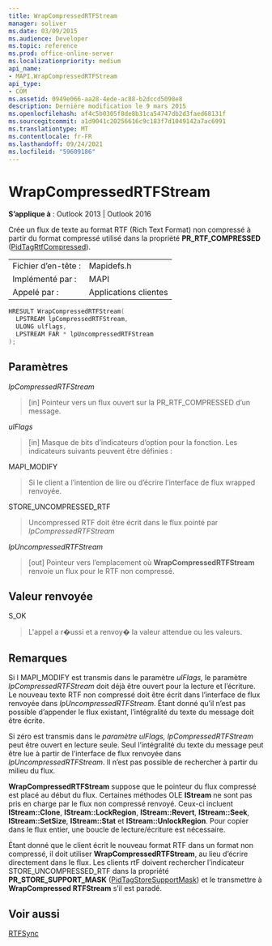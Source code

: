 ```yaml
---
title: WrapCompressedRTFStream
manager: soliver
ms.date: 03/09/2015
ms.audience: Developer
ms.topic: reference
ms.prod: office-online-server
ms.localizationpriority: medium
api_name:
- MAPI.WrapCompressedRTFStream
api_type:
- COM
ms.assetid: 0949e066-aa28-4ede-ac88-b2dccd5098e8
description: Dernière modification le 9 mars 2015
ms.openlocfilehash: af4c5b0305f8de8b31ca54747db2d3faed68131f
ms.sourcegitcommit: a1d9041c20256616c9c183f7d1049142a7ac6991
ms.translationtype: MT
ms.contentlocale: fr-FR
ms.lasthandoff: 09/24/2021
ms.locfileid: "59609186"
---
```

# <a name="wrapcompressedrtfstream"></a>WrapCompressedRTFStream

  
  
**S’applique à** : Outlook 2013 | Outlook 2016 
  
Crée un flux de texte au format RTF (Rich Text Format) non compressé à partir du format compressé utilisé dans la propriété **PR_RTF_COMPRESSED** ([PidTagRtfCompressed](pidtagrtfcompressed-canonical-property.md)). 
  
|||
|:-----|:-----|
|Fichier d’en-tête :  <br/> |Mapidefs.h  <br/> |
|Implémenté par :  <br/> |MAPI  <br/> |
|Appelé par :  <br/> |Applications clientes  <br/> |
   
```cpp
HRESULT WrapCompressedRTFStream(
  LPSTREAM lpCompressedRTFStream,
  ULONG ulflags,
  LPSTREAM FAR * lpUncompressedRTFStream
);
```

## <a name="parameters"></a>Paramètres

 _lpCompressedRTFStream_
  
> [in] Pointeur vers un flux ouvert sur la PR_RTF_COMPRESSED d’un message. 
    
 _ulFlags_
  
> [in] Masque de bits d’indicateurs d’option pour la fonction. Les indicateurs suivants peuvent être définies :
    
MAPI_MODIFY 
  
> Si le client a l’intention de lire ou d’écrire l’interface de flux wrapped renvoyée. 
    
STORE_UNCOMPRESSED_RTF 
  
> Uncompressed RTF doit être écrit dans le flux pointé par  _lpCompressedRTFStream_
    
 _lpUncompressedRTFStream_
  
> [out] Pointeur vers l’emplacement où **WrapCompressedRTFStream** renvoie un flux pour le RTF non compressé. 
    
## <a name="return-value"></a>Valeur renvoyée

S_OK 
  
> L'appel a r�ussi et a renvoy� la valeur attendue ou les valeurs.
    
## <a name="remarks"></a>Remarques

Si l MAPI_MODIFY est transmis dans le paramètre  _ulFlags,_ le paramètre  _lpCompressedRTFStream_ doit déjà être ouvert pour la lecture et l’écriture. Le nouveau texte RTF non compressé doit être écrit dans l’interface de flux renvoyée dans  _lpUncompressedRTFStream_. Étant donné qu’il n’est pas possible d’appender le flux existant, l’intégralité du texte du message doit être écrite. 
  
Si zéro est transmis dans le  _paramètre ulFlags,_  _lpCompressedRTFStream_ peut être ouvert en lecture seule. Seul l’intégralité du texte du message peut être lue à partir de l’interface de flux renvoyée dans  _lpUncompressedRTFStream_. Il n’est pas possible de rechercher à partir du milieu du flux. 
  
 **WrapCompressedRTFStream** suppose que le pointeur du flux compressé est placé au début du flux. Certaines méthodes OLE **IStream** ne sont pas pris en charge par le flux non compressé renvoyé. Ceux-ci incluent **IStream::Clone**, **IStream::LockRegion**, **IStream::Revert**, **IStream::Seek**, **IStream::SetSize**, **IStream::Stat** et **IStream::UnlockRegion**. Pour copier dans le flux entier, une boucle de lecture/écriture est nécessaire. 
  
Étant donné que le client écrit le nouveau format RTF dans un format non compressé, il doit utiliser **WrapCompressedRTFStream**, au lieu d’écrire directement dans le flux. Les clients rtF doivent rechercher l’indicateur STORE_UNCOMPRESSED_RTF dans la propriété **PR_STORE_SUPPORT_MASK** ([PidTagStoreSupportMask](pidtagstoresupportmask-canonical-property.md)) et le transmettre à **WrapCompressed RTFStream** s’il est paradé. 
  
## <a name="see-also"></a>Voir aussi



[RTFSync](rtfsync.md)

